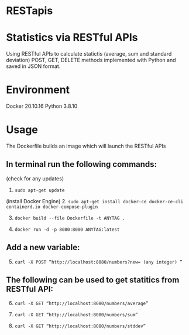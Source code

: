 # RESTapis

Statistics via RESTful APIs
===========================
Using RESTful APIs to calculate statictis (average, sum and standard deviation)
POST, GET, DELETE methods implemented with Python and saved in JSON format.



Environment
===========
Docker 20.10.16
Python 3.8.10


Usage
=====
The Dockerfile builds an image which will launch the RESTful APIs 

In terminal run the following **commands**:
-------------------------------------------

(check for any updates)
1. ``sudo apt-get update``

(install Docker Engine)
2. ``sudo apt-get install docker-ce docker-ce-cli containerd.io docker-compose-plugin``
  
3. ``docker build --file Dockerfile -t ANYTAG .``

4. ``docker run -d -p 8080:8080 ANYTAG:latest``


Add a new variable:
--------------------

5. ``curl -X POST “http://localhost:8080/numbers?new= (any integer) ”``


The following can be used to get statitics from RESTful API:
-----------------------------------------------------------------

6. ``curl -X GET “http://localhost:8080/numbers/average”``

7. ``curl -X GET “http://localhost:8080/numbers/sum”``

8. ``curl -X GET “http://localhost:8080/numbers/stddev”``
